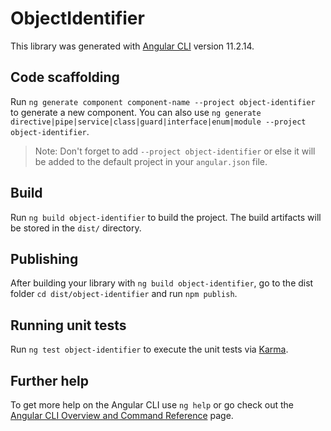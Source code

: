 # ObjectIdentifier

This library was generated with [Angular CLI](https://github.com/angular/angular-cli) version 11.2.14.

## Code scaffolding

Run `ng generate component component-name --project object-identifier` to generate a new component. You can also use `ng generate directive|pipe|service|class|guard|interface|enum|module --project object-identifier`.
> Note: Don't forget to add `--project object-identifier` or else it will be added to the default project in your `angular.json` file. 

## Build

Run `ng build object-identifier` to build the project. The build artifacts will be stored in the `dist/` directory.

## Publishing

After building your library with `ng build object-identifier`, go to the dist folder `cd dist/object-identifier` and run `npm publish`.

## Running unit tests

Run `ng test object-identifier` to execute the unit tests via [Karma](https://karma-runner.github.io).

## Further help

To get more help on the Angular CLI use `ng help` or go check out the [Angular CLI Overview and Command Reference](https://angular.io/cli) page.
